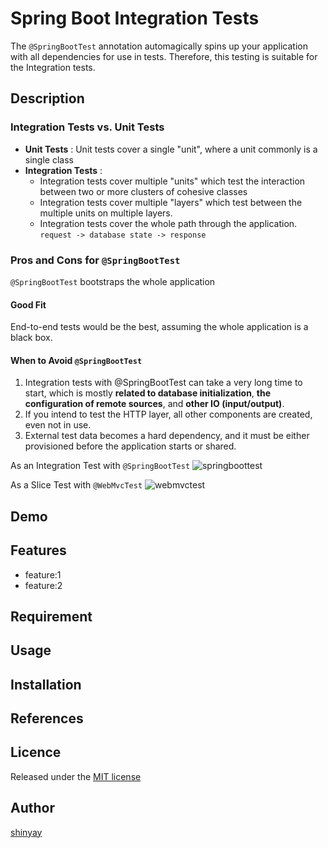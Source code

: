 # Spring Boot Integration Tests

The `@SpringBootTest` annotation automagically spins up your application with all dependencies for use in tests.
Therefore, this testing is suitable for the Integration tests.

## Description
### Integration Tests vs. Unit Tests
- **Unit Tests** : Unit tests cover a single "unit", where a unit commonly is a single class
- **Integration Tests** :
  - Integration tests cover multiple "units" which test the interaction between two or more clusters of cohesive classes
  - Integration tests cover multiple "layers" which test between the multiple units on multiple layers.
  - Integration tests cover the whole path through the application. `request -> database state -> response`

### Pros and Cons for `@SpringBootTest`
`@SpringBootTest` bootstraps the whole application

#### Good Fit
End-to-end tests would be the best, assuming the whole application is a black box.

#### When to Avoid `@SpringBootTest`
1. Integration tests with @SpringBootTest can take a very long time to start,
which is mostly **related to database initialization**, **the configuration of remote sources**, and **other IO (input/output)**.
2. If you intend to test the HTTP layer, all other components are created, even not in use.
3. External test data becomes a hard dependency, and it must be either provisioned before the application starts or shared.

As an Integration Test with `@SpringBootTest`
![springboottest](https://user-images.githubusercontent.com/3072734/126014256-612a0f2a-fd4f-48a5-9c2f-cbf6c14b49fc.png)

As a Slice Test with `@WebMvcTest`
![webmvctest](https://user-images.githubusercontent.com/3072734/126014356-6ed1b6b5-21f1-40ce-b465-48ece1789d29.png)


## Demo

## Features

- feature:1
- feature:2

## Requirement

## Usage

## Installation

## References

## Licence

Released under the [MIT license](https://gist.githubusercontent.com/shinyay/56e54ee4c0e22db8211e05e70a63247e/raw/34c6fdd50d54aa8e23560c296424aeb61599aa71/LICENSE)

## Author

[shinyay](https://github.com/shinyay)
